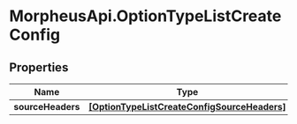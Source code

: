 # MorpheusApi.OptionTypeListCreateConfig

## Properties

Name | Type | Description | Notes
------------ | ------------- | ------------- | -------------
**sourceHeaders** | [**[OptionTypeListCreateConfigSourceHeaders]**](OptionTypeListCreateConfigSourceHeaders.md) |  | [optional] 


